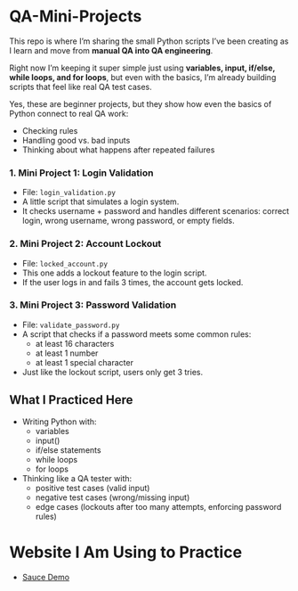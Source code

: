 # QA-Mini-Projects


This repo is where I’m sharing the small Python scripts I’ve been creating as I learn and move from **manual QA into QA engineering**.  

Right now I’m keeping it super simple just using **variables, input, if/else, while loops, and for loops**, but even with the basics, I’m already building scripts that feel like real QA test cases. 

Yes, these are beginner projects, but they show how even the basics of Python connect to real QA work:  
- Checking rules  
- Handling good vs. bad inputs
- Thinking about what happens after repeated failures

### 1. Mini Project 1: Login Validation  
- File: `login_validation.py`  
- A little script that simulates a login system.  
- It checks username + password and handles different scenarios: correct login, wrong username, wrong password, or empty fields.

### 2. Mini Project 2: Account Lockout
-  File: `locked_account.py`  
- This one adds a lockout feature to the login script.  
- If the user logs in and fails 3 times, the account gets locked.

### 3. Mini Project 3: Password Validation
- File: `validate_password.py`  
- A script that checks if a password meets some common rules:  
  - at least 16 characters  
  - at least 1 number  
  - at least 1 special character  
- Just like the lockout script, users only get 3 tries. 

## What I Practiced Here  
- Writing Python with:  
  - variables  
  - input()  
  - if/else statements  
  - while loops  
  - for loops  
- Thinking like a QA tester with:  
  - positive test cases (valid input)  
  - negative test cases (wrong/missing input)  
  - edge cases (lockouts after too many attempts, enforcing password rules)

 # Website I Am Using to Practice 
 - [Sauce Demo](https://www.saucedemo.com)
